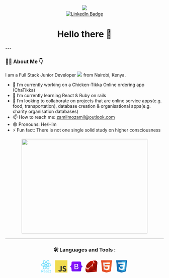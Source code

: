 <div id="header" align="center">
  <img src="https://media0.giphy.com/media/du3J3cXyzhj75IOgvA/200.webp?cid=ecf05e47p39dt9vf7cavc3c0qs108kitlwemyvdyuzdthvx6&rid=200.webp&ct=g" width="150"/>
</div>

<div id="badges" align="center">
  <a href="https://www.linkedin.com/in/zamil-mozamil-7523aa1b6?lipi=urn%3Ali%3Apage%3Ad_flagship3_profile_view_base_contact_details%3BJ9cTJGCnSma7uxS6NHqGJA%3D%3D">
    <img src="https://img.shields.io/badge/LinkedIn-blue?style=for-the-badge&logo=linkedin&logoColor=white" alt="LinkedIn Badge"/>
  </a>
</div>

<div id="welcome_msg" align="center">
 <h1> Hello there 👋 </h1>
<!--  <h3> Welcome to my GitHub profile </h3> -->
</div>
---

### :man_technologist: About Me :point_down:

I am a Full Stack Junior Developer <img src="https://media.giphy.com/media/WUlplcMpOCEmTGBtBW/giphy.gif" width="30"> from Nairobi, Kenya.

- 🔭 I’m currently working on a Chicken-Tikka Online ordering app (ChaTikka)
- 🌱 I’m currently learning React & Ruby on rails
- 👯 I’m looking to collaborate on projects that are online service apps(e.g. food, transportation), database creation & organisational apps(e.g. charity organisation databases)
- 📫 How to reach me: zamilmozamil@outlook.com
- 😄 Pronouns: He/Him
- ⚡ Fun fact: There is not one single solid study on higher consciousness


<div align="center">
  <img src="https://media0.giphy.com/media/xT0Gqn9yuw8hnPGn5K/giphy.gif?cid=ecf05e479rmmfaiwq9y1y02eb69fesgpji1v0e0qg8x8fo5y&rid=giphy.gif&ct=g" width="400" height="300"/>
</div>

---
<div align="center">
  
### :hammer_and_wrench: Languages and Tools :

  <div>
      <img src="https://github.com/devicons/devicon/blob/master/icons/react/react-original-wordmark.svg" title="React" alt="React" width="40"                 height="40"/>&nbsp;
      <img src="https://github.com/devicons/devicon/blob/master/icons/javascript/javascript-original.svg" title="JavaScript" alt="JavaScript" width="40"       height="40"/>&nbsp;
      <img src="https://github.com/devicons/devicon/blob/master/icons/bootstrap/bootstrap-original.svg" title="Bootstrap" alt="Bootstrap" width="40"           height="40"/>&nbsp;
      <img src="https://github.com/devicons/devicon/blob/master/icons/ruby/ruby-original.svg" title="Ruby" alt="Ruby" width="40" height="40"/>&nbsp;
      <img src="https://github.com/devicons/devicon/blob/master/icons/html5/html5-original.svg" title="HTML5" alt="HTML5" width="40" height="40"/>&nbsp;
      <img src="https://github.com/devicons/devicon/blob/master/icons/css3/css3-original.svg" title="CSS3" alt="CSS£" width="40" height="40"/>&nbsp;
  </div>

</div>

